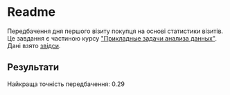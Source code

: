 # Readme
Передбачення дня першого візиту покупця на основі статистики візитів.
Це завдання є частиною курсу ["Прикладные задачи анализа данных"](https://github.com/Dyakonov/PZAD/blob/master/README.md).
Дані взято [звідси](https://www.kaggle.com/c/dayofweek/).

## Результати
Найкраща точність передбачення: 0.29
